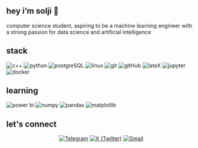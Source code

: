 ## hey i’m solji 👋 
computer science student, aspiring to be a machine learning engineer with a strong passion for data science and artificial intelligence

## stack
![c++](https://img.shields.io/badge/-C++-00599C?style=flat&logo=c%2B%2B&logoColor=white)
![python](https://img.shields.io/badge/-Python-3776AB?style=flat&logo=python&logoColor=white)
![postgreSQL](https://img.shields.io/badge/-PostgreSQL-336791?style=flat&logo=postgresql&logoColor=white)
![linux](https://img.shields.io/badge/-Linux-FCC624?style=flat&logo=linux&logoColor=black)
![git](https://img.shields.io/badge/-Git-F05032?style=flat&logo=git&logoColor=white)
![gitHub](https://img.shields.io/badge/-GitHub-181717?style=flat&logo=github&logoColor=white)
![lateX](https://img.shields.io/badge/-LaTeX-008080?style=flat&logo=latex&logoColor=white)
![jupyter](https://img.shields.io/badge/-Jupyter-F37626?style=flat&logo=jupyter&logoColor=white)
![docker](https://img.shields.io/badge/-Docker-2496ED?style=flat&logo=docker&logoColor=white)

## learning
![power bi](https://img.shields.io/badge/Power%20BI-F2C811?logo=powerbi&logoColor=white)
![numpy](https://img.shields.io/badge/NumPy-013243?logo=numpy&logoColor=white)
![pandas](https://img.shields.io/badge/Pandas-150458?logo=pandas&logoColor=white)
![matplotlib](https://img.shields.io/badge/Matplotlib-3776ab?logo=matplotlib&logoColor=white)

## let's connect  
<p align="center">
  <a href="https://t.me/anoncilllo" target="_blank"><img src="https://img.shields.io/badge/-@anoncilllo-2CA5E0?style=for-the-badge&logo=telegram&logoColor=white" alt="Telegram"/></a>
  <a href="https://x.com/ssoooljii" target="_blank"><img src="https://img.shields.io/badge/-@ssoooljii-000000?style=for-the-badge&logo=x&logoColor=white" alt="X (Twitter)"/></a>
  <a href="mailto:soljicharon@gmail.com" target="_blank"><img src="https://img.shields.io/badge/-soljicharon@gmail.com-D14836?style=for-the-badge&logo=gmail&logoColor=white" alt="Gmail"/></a>
</p>
